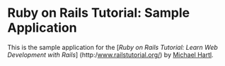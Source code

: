 # Ruby on Rails Tutorial: Sample Application

This is the sample application for the [*Ruby on Rails Tutorial: Learn Web Development with Rails*] (http:/www.railstutorial.org/) by [Michael Hartl](http://www.michaelhartl.com/).